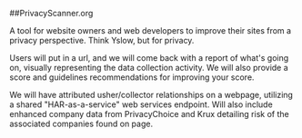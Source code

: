 ##PrivacyScanner.org

A tool for website owners and web developers to improve their sites from a privacy perspective. Think Yslow, but for privacy.

Users will put in a url, and we will come back with a report of what's going on, visually representing the data collection activity. We will also provide a score and guidelines recommendations for improving your score.

We will have attributed usher/collector relationships on a webpage, utilizing a shared "HAR-as-a-service" web services endpoint. Will also include enhanced company data from PrivacyChoice and Krux detailing risk of the associated companies found on page.
